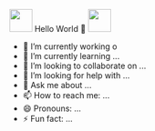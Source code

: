 <img src="https://cdn.jsdelivr.net/gh/devicons/devicon@latest/icons/vuetify/vuetify-original.svg" width="40" height="40"/> Hello World  :space_invader: <img src="https://cdn.jsdelivr.net/gh/devicons/devicon@latest/icons/vuetify/vuetify-original.svg" width="40" height="40"/>

- 🔭 I’m currently working o
- 🌱 I’m currently learning ...
- 👯 I’m looking to collaborate on ...
- 🤔 I’m looking for help with ...
- 💬 Ask me about ...
- 📫 How to reach me: ...
- 😄 Pronouns: ...
- ⚡ Fun fact: ...

